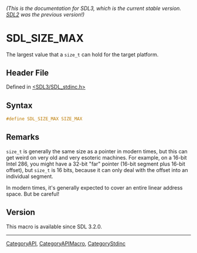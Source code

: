 ###### (This is the documentation for SDL3, which is the current stable version. [SDL2](https://wiki.libsdl.org/SDL2/) was the previous version!)
# SDL_SIZE_MAX

The largest value that a `size_t` can hold for the target platform.

## Header File

Defined in [<SDL3/SDL_stdinc.h>](https://github.com/libsdl-org/SDL/blob/main/include/SDL3/SDL_stdinc.h)

## Syntax

```c
#define SDL_SIZE_MAX SIZE_MAX
```

## Remarks

`size_t` is generally the same size as a pointer in modern times, but this
can get weird on very old and very esoteric machines. For example, on a
16-bit Intel 286, you might have a 32-bit "far" pointer (16-bit segment
plus 16-bit offset), but `size_t` is 16 bits, because it can only deal with
the offset into an individual segment.

In modern times, it's generally expected to cover an entire linear address
space. But be careful!

## Version

This macro is available since SDL 3.2.0.

----
[CategoryAPI](CategoryAPI), [CategoryAPIMacro](CategoryAPIMacro), [CategoryStdinc](CategoryStdinc)

